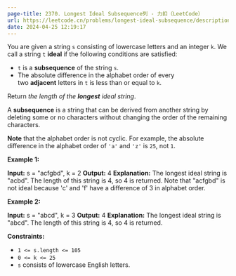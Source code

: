 ```yaml
---
page-title: 2370. Longest Ideal Subsequence列 - 力扣（LeetCode）
url: https://leetcode.cn/problems/longest-ideal-subsequence/description/?envType=daily-question&envId=2024-04-25
date: 2024-04-25 12:19:17
---
```

You are given a string `s` consisting of lowercase letters and an integer `k`. We call a string `t` **ideal** if the following conditions are satisfied:

- `t` is a **subsequence** of the string `s`.
- The absolute difference in the alphabet order of every two **adjacent** letters in `t` is less than or equal to `k`.

Return _the length of the **longest** ideal string_.

A **subsequence** is a string that can be derived from another string by deleting some or no characters without changing the order of the remaining characters.

**Note** that the alphabet order is not cyclic. For example, the absolute difference in the alphabet order of `'a'` and `'z'` is `25`, not `1`.

**Example 1:**

**Input:** s = "acfgbd", k = 2
**Output:** 4
**Explanation:** The longest ideal string is "acbd". The length of this string is 4, so 4 is returned.
Note that "acfgbd" is not ideal because 'c' and 'f' have a difference of 3 in alphabet order.

**Example 2:**

**Input:** s = "abcd", k = 3
**Output:** 4
**Explanation:** The longest ideal string is "abcd". The length of this string is 4, so 4 is returned.

**Constraints:**

- `1 <= s.length <= 105`
- `0 <= k <= 25`
- `s` consists of lowercase English letters.